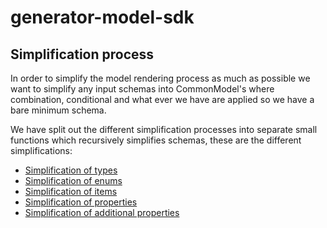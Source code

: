 # generator-model-sdk



## Simplification process

In order to simplify the model rendering process as much as possible we want to simplify any input schemas into CommonModel's where combination, conditional and what ever we have are applied so we have a bare minimum schema.

We have split out the different simplification processes into separate small functions which recursively simplifies schemas, these are the different simplifications:

- [Simplification of types](./docs/SimplifyTypes.md)
- [Simplification of enums](./docs/SimplifyEnums.md)
- [Simplification of items](./docs/SimplifyItems.md)
- [Simplification of properties](./docs/SimplifyProperties.md)
- [Simplification of additional properties](./docs/SimplifyAdditionalProperties.md)
